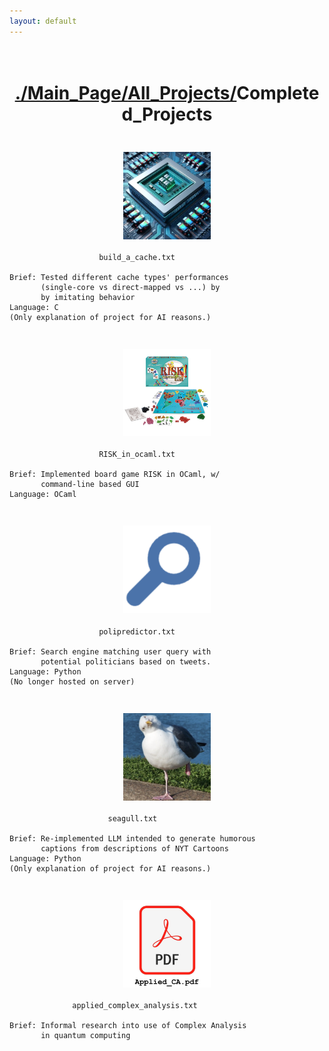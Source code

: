 ```yaml
---
layout: default
---
```

<h1 style = "text-align:center;white-space:pre-wrap;">
<a href = "./index.html">./Main_Page/</a><a href = "./all_projects.html">All_Projects/</a>Completed_Projects
</h1>

<h3 style = "text-align:center;white-space:pre-wrap;">
<a href = "./buildacache.html"><img src= "./assets/img/cache.png" width = 140 height = 140></a>
</h3>

```
                    build_a_cache.txt
        
Brief: Tested different cache types' performances
       (single-core vs direct-mapped vs ...) by
       by imitating behavior
Language: C
(Only explanation of project for AI reasons.)
```

<h3 style = "text-align:center;white-space:pre-wrap;">
<a href = "./risk.html"><img src= "./assets/img/risk.jpg" width = 140 height = 140></a>
</h3>

```
                    RISK_in_ocaml.txt
        
Brief: Implemented board game RISK in OCaml, w/
       command-line based GUI
Language: OCaml
```

<h3 style = "text-align:center;white-space:pre-wrap;">
<a href = "./polipredictor.html"><img src= "./assets/img/polipredictor.png" width = 140 height = 140></a>
</h3>

```
                    polipredictor.txt
        
Brief: Search engine matching user query with
       potential politicians based on tweets. 
Language: Python
(No longer hosted on server)
```

<h3 style = "text-align:center;white-space:pre-wrap;">
<a href = "./seagull.html"><img src= "./assets/img/seagull.png" width = 140 height = 140></a>
</h3>

```
                      seagull.txt
        
Brief: Re-implemented LLM intended to generate humorous
       captions from descriptions of NYT Cartoons
Language: Python
(Only explanation of project for AI reasons.)
```

<h3 style = "text-align:center;white-space:pre-wrap;">
<a href = "./assets/pdf/Math_4220_Project.pdf"  target="_blank" rel = "noopener noreferrer"><img src= "./assets/img/applied_ca.jpeg" width = 140 height = 140></a>
</h3>

```
              applied_complex_analysis.txt
        
Brief: Informal research into use of Complex Analysis
       in quantum computing
```